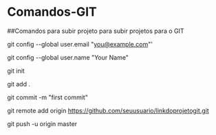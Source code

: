 # Comandos-GIT
##Comandos para subir projeto para subir projetos para o GIT

git config --global user.email "you@example.com"'

git config --global user.name "Your Name"

git init

git add .

git commit -m "first commit"

git remote add origin https://github.com/seuusuario/linkdoprojetogit.git

git push -u origin master
